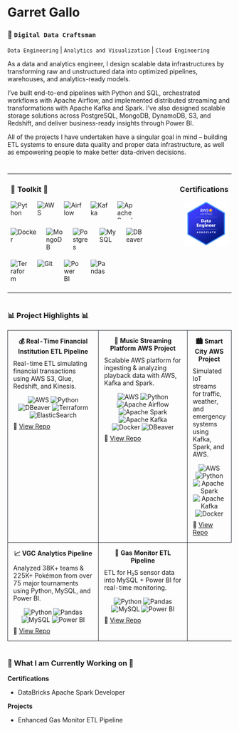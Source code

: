 # Garret Gallo

### :construction_worker: **`Digital Data Craftsman`**  
`Data Engineering` | `Analytics and Visualization` | `Cloud Engineering`

As a data and analytics engineer, I design scalable data infrastructures by transforming 
raw and unstructured data into optimized pipelines, warehouses, and analytics-ready models. 

I’ve built end-to-end pipelines with Python and SQL, orchestrated workflows with Apache Airflow, 
and implemented distributed streaming and transformations with Apache Kafka and Spark. I’ve also 
designed scalable storage solutions across PostgreSQL, MongoDB, DynamoDB, S3, and Redshift, and 
deliver business-ready insights through Power BI.

All of the projects I have undertaken have a singular goal in mind – building ETL systems to ensure 
data quality and proper data infrastructure, as well as empowering people to make better data-driven decisions.

#

</td>

<table style="width:100%;">
  <tr>
    <!-- Left: Intro -->
    <td style="width:65%; vertical-align: center;">
      
### :hammer: Toolkit :hammer:
<div style="display: flex; gap: 20px; flex-wrap: wrap; margin-bottom: 20px;">
  <img alt="Python" width="40px" src="https://cdn.jsdelivr.net/gh/devicons/devicon@latest/icons/python/python-original-wordmark.svg" />
  <img alt="AWS" width="40px" src="https://cdn.jsdelivr.net/gh/devicons/devicon@latest/icons/amazonwebservices/amazonwebservices-original-wordmark.svg" />
  <img alt="Airflow" width="40px" src="https://cdn.jsdelivr.net/gh/devicons/devicon@latest/icons/apacheairflow/apacheairflow-original.svg" />
  <img alt="Kafka" width="40px" src="https://cdn.jsdelivr.net/gh/devicons/devicon@latest/icons/apachekafka/apachekafka-original.svg" />
  <img alt="Apache Spark" height="40px" width="40px" src="https://cdn.jsdelivr.net/gh/devicons/devicon@latest/icons/apachespark/apachespark-original-wordmark.svg" />
  <img alt="Docker" width="60px" src="https://cdn.jsdelivr.net/gh/devicons/devicon@latest/icons/docker/docker-original.svg" />
  <img alt="MongoDB" width="40px" src="https://cdn.jsdelivr.net/gh/devicons/devicon@latest/icons/mongodb/mongodb-original-wordmark.svg" />
  <img alt="Postgres" width="40px" src="https://cdn.jsdelivr.net/gh/devicons/devicon@latest/icons/postgresql/postgresql-original.svg" />
  <img alt="MySQL" width="40px" src="https://cdn.jsdelivr.net/gh/devicons/devicon@latest/icons/mysql/mysql-original-wordmark.svg" />
  <img alt="DBeaver" width="40px" src="https://cdn.jsdelivr.net/gh/devicons/devicon@latest/icons/dbeaver/dbeaver-original.svg" />
  <img alt="Terraform" width="40px" src="https://cdn.jsdelivr.net/gh/devicons/devicon@latest/icons/terraform/terraform-original-wordmark.svg" />
  <img alt="Git" width="40px" src="https://cdn.jsdelivr.net/gh/devicons/devicon@latest/icons/git/git-original.svg" />
  <img alt="Power BI" width="40px" src="https://upload.wikimedia.org/wikipedia/commons/c/cf/New_Power_BI_Logo.svg" />
  <img alt="Pandas" width="40px" src="https://cdn.jsdelivr.net/gh/devicons/devicon@latest/icons/pandas/pandas-original-wordmark.svg" />

</div>


<!-- Right: Certifications -->
<td style="width:35%; vertical-align: top; text-align: right;">

### Certifications
<img src="image.png" width="100" />

</td>
  </tr>
</table>

#

### :bar_chart: Project Highlights :bar_chart:
<table style="width:100%; border-collapse:collapse;">
  <!-- ROW 1 -->
  <tr>
    <td valign="top" style="width:33%; padding:14px 12px; border:1px solid #30363d;">
      <div align="center" style="margin-bottom:6px;"><strong>💰 Real-Time Financial Institution ETL Pipeline</strong></div>
      <p style="margin:10px 0 10px 0;">
      </p>
        Real-time ETL simulating financial transactions using AWS S3, Glue, Redshift, and Kinesis.
      </p>
      <!-- Technologies Used -->
      <div align="center" style="margin:8px 0;">
        <img src="https://cdn.jsdelivr.net/gh/devicons/devicon@latest/icons/amazonwebservices/amazonwebservices-original-wordmark.svg" width="24" title="AWS"/>
        <img src="https://cdn.jsdelivr.net/gh/devicons/devicon/icons/python/python-original.svg" width="24" title="Python"/>
        <img src="https://cdn.jsdelivr.net/gh/devicons/devicon@latest/icons/dbeaver/dbeaver-original.svg" width="24" title="DBeaver"/>
        <img src="https://cdn.jsdelivr.net/gh/devicons/devicon@latest/icons/terraform/terraform-original-wordmark.svg" width="24" title="Terraform"/>
        <img src="https://cdn.jsdelivr.net/gh/devicons/devicon@latest/icons/elasticsearch/elasticsearch-original.svg" width="24" title="ElasticSearch"/>
      </div>
      🔗 <a href="https://github.com/GarretGallo/InstitutionFinancial">View Repo</a>
    </td>
    <td valign="top" style="width:33%; padding:14px 12px; border:1px solid #30363d;">
      <div align="center" style="margin-bottom:6px;"><strong>🎵 Music Streaming Platform AWS Project</strong></div>
      <p style="margin:10px 0 10px 0;">
      </p>
        Scalable AWS platform for ingesting & analyzing playback data with AWS, Kafka and Spark.
      </p>
        <!-- Technologies Used -->
      <div align="center" style="margin:8px 0;">
        <img src="https://cdn.jsdelivr.net/gh/devicons/devicon@latest/icons/amazonwebservices/amazonwebservices-original-wordmark.svg" width="24" title="AWS"/>
        <img src="https://cdn.jsdelivr.net/gh/devicons/devicon/icons/python/python-original.svg" width="24" title="Python"/>
        <img src="https://cdn.jsdelivr.net/gh/devicons/devicon@latest/icons/apacheairflow/apacheairflow-original.svg" width="24" title="Apache Airflow"/>
        <img src="https://cdn.jsdelivr.net/gh/devicons/devicon@latest/icons/apachespark/apachespark-original-wordmark.svg" width="24" title="Apache Spark"/>
        <img src="https://cdn.jsdelivr.net/gh/devicons/devicon/icons/apachekafka/apachekafka-original.svg" width="24" title="Apache Kafka"/>
        <img src="https://cdn.jsdelivr.net/gh/devicons/devicon@latest/icons/docker/docker-original.svg" width="24" title="Docker"/>
        <img src="https://cdn.jsdelivr.net/gh/devicons/devicon@latest/icons/dbeaver/dbeaver-original.svg" width="24" title="DBeaver"/>
      </div>
      🔗 <a href="https://github.com/GarretGallo/MusicStreamingPlatform">View Repo</a>
    </td>
    <td valign="top" style="width:33%; padding:14px 12px; border:1px solid #30363d;">
      <div align="center" style="margin-bottom:6px;"><strong>🏙️ Smart City AWS Project</strong></div>
      <p style="margin:10px 0 10px 0;">
      </p>
        Simulated IoT streams for traffic, weather, and emergency systems using Kafka, Spark, and AWS.
      </p>
    <!-- Technologies Used -->
      <div align="center" style="margin:8px 0;">
        <img src="https://cdn.jsdelivr.net/gh/devicons/devicon@latest/icons/amazonwebservices/amazonwebservices-original-wordmark.svg" width="24" title="AWS"/>
        <img src="https://cdn.jsdelivr.net/gh/devicons/devicon/icons/python/python-original.svg" width="24" title="Python"/>
        <img src="https://cdn.jsdelivr.net/gh/devicons/devicon@latest/icons/apachespark/apachespark-original-wordmark.svg" width="24" title="Apache Spark"/>
        <img src="https://cdn.jsdelivr.net/gh/devicons/devicon/icons/apachekafka/apachekafka-original.svg" width="24" title="Apache Kafka"/>
        <img src="https://cdn.jsdelivr.net/gh/devicons/devicon@latest/icons/docker/docker-original.svg" width="24" title="Docker"/>
      </div>
      🔗 <a href="https://github.com/GarretGallo/aws-smart-city-project">View Repo</a>
    </td>
  </tr>

  <!-- ROW 2 -->
  <tr>
    <td valign="top" style="width:50%; padding:14px 12px; border:1px solid #30363d;">
      <div align="center" style="margin-bottom:6px;"><strong>📈 VGC Analytics Pipeline</strong></div>
      <p style="margin:10px 0 10px 0;">
      </p>
        Analyzed 38K+ teams & 225K+ Pokémon from over 75 major tournaments using Python, MySQL, and Power BI.
      </p>
      <!-- Technologies Used -->
      <div align="center" style="margin:8px 0;">
        <img src="https://cdn.jsdelivr.net/gh/devicons/devicon/icons/python/python-original.svg" width="24" title="Python"/>
        <img src="https://cdn.jsdelivr.net/gh/devicons/devicon@latest/icons/pandas/pandas-original-wordmark.svg" width="24" title="Pandas"/>
        <img src="https://cdn.jsdelivr.net/gh/devicons/devicon@latest/icons/mysql/mysql-original-wordmark.svg" width="24" title="MySQL"/>
        <img src="https://upload.wikimedia.org/wikipedia/commons/c/cf/New_Power_BI_Logo.svg" width="24" title="Power BI"/>
      </div>
      🔗 <a href="https://github.com/GarretGallo/Pokemon_Stats">View Repo</a>
    </td>
    <td valign="top" style="width:50%; padding:14px 12px; border:1px solid #30363d;">
      <div align="center" style="margin-bottom:6px;"><strong>🧪 Gas Monitor ETL Pipeline</strong></div>
      <p style="margin:10px 0 10px 0;">
      </p>
        ETL for H₂S sensor data into MySQL + Power BI for real-time monitoring.
      </p>
      <!-- Technologies Used -->
      <div align="center" style="margin:8px 0;">
        <img src="https://cdn.jsdelivr.net/gh/devicons/devicon/icons/python/python-original.svg" width="24" title="Python"/>
        <img src="https://cdn.jsdelivr.net/gh/devicons/devicon@latest/icons/pandas/pandas-original-wordmark.svg" width="24" title="Pandas"/>
        <img src="https://cdn.jsdelivr.net/gh/devicons/devicon@latest/icons/mysql/mysql-original-wordmark.svg" width="24" title="MySQL"/>
        <img src="https://upload.wikimedia.org/wikipedia/commons/c/cf/New_Power_BI_Logo.svg" width="24" title="Power BI"/>
      </div>
      🔗 <a href="https://github.com/GarretGallo/Gas_Monitors">View Repo</a>
    </td>
  </tr>
</table>

#

### :hammer: What I am Currently Working on :hammer:
**Certifications**
  - DataBricks Apache Spark Developer

**Projects**
 - Enhanced Gas Monitor ETL Pipeline
